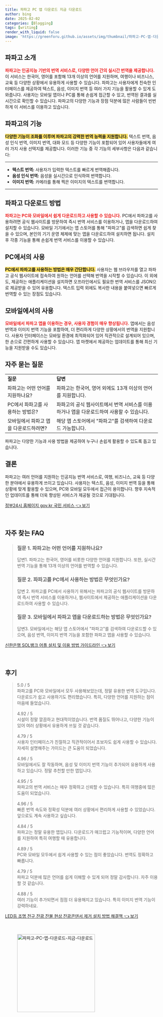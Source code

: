 ```yaml
---
title: 파파고 PC 앱 다운로드 지금 다운로드
author: bing
date: 2025-02-02
categories: [Blogging]
tags: [writing]
render_with_liquid: false
image: 'https://greenforu.github.io/assets/img/thumbnail/파파고-PC-앱-다운로드-지금-다운로드.webp'
---
```



<h2 id='파파고_소개'>파파고 소개</h2>

<p><b><span style="color: #ee2323;">파파고는 인공지능 기반의 번역 서비스로, 다양한 언어 간의 실시간 번역을 제공합니다.</span></b> 이 서비스는 한국어, 영어를 포함해 13개 이상의 언어를 지원하며, 여행이나 비즈니스, 교육 등 다양한 상황에서 유용하게 사용할 수 있습니다. 파파고는 사용자에게 친숙한 인터페이스를 제공하여 텍스트, 음성, 이미지 번역 등 여러 가지 기능을 활용할 수 있게 도와줍니다. 사용자는 모바일 앱이나 PC를 통해 손쉽게 접근할 수 있고, 번역된 결과를 실시간으로 확인할 수 있습니다. 파파고의 다양한 기능과 장점 덕분에 많은 사람들이 빈번하게 이 서비스를 이용하고 있습니다.</p>

<h2 id='파파고의_기능'>파파고의 기능</h2>

<p><b><span style="background-color: #ffe066;">다양한 기능이 조화를 이루며 파파고의 강력한 번역 능력을 지원합니다.</span></b> 텍스트 번역, 음성 인식 번역, 이미지 번역, 대화 모드 등 다양한 기능이 포함되어 있어 사용자들에게 여러 가지 사용 선택지를 제공합니다. 이러한 기능 중 각 기능의 세부사항은 다음과 같습니다:</p>

<hr />

<ul>
    <li><b>텍스트 번역:</b> 사용자가 입력한 텍스트를 빠르게 번역해줍니다.</li>
    <li><b>음성 인식 번역:</b> 음성을 실시간으로 인식하여 번역합니다.</li>
    <li><b>이미지 번역:</b> 카메라를 통해 찍은 이미지의 텍스트를 번역합니다.</li>
</ul>

<hr />

<h2 id='파파고_다운로드_방법'>파파고 다운로드 방법</h2>

<p><b><span style="color: #ee2323;">파파고는 PC와 모바일에서 쉽게 다운로드하고 사용할 수 있습니다.</span></b> PC에서 파파고를 사용하려면 공식 웹사이트를 방문하여 즉시 번역 서비스를 이용하거나, 앱을 다운로드하여 설치할 수 있습니다. 모바일 기기에서는 앱 스토어를 통해 "파파고"를 검색하면 쉽게 찾을 수 있으며, 본인의 기기 운영 체제에 맞는 앱을 다운로드하여 설치하면 됩니다. 설치 후 각종 기능을 통해 손쉽게 번역 서비스를 이용할 수 있습니다.</p>

<h2 id='PC에서의_사용'>PC에서의 사용</h2>

<p><b><span style="background-color: #ffe066;">PC에서 파파고를 사용하는 방법은 매우 간단합니다.</span></b> 사용자는 웹 브라우저를 열고 파파고 공식 웹사이트에 접속하여 원하는 언어를 선택해 번역을 시작할 수 있습니다. 이 외에도, 제공하는 애플리케이션을 설치하면 오프라인에서도 필요한 번역 서비스를 JSON으로 제공받을 수 있어 유용합니다. 텍스트 입력 외에도 복사한 내용을 붙여넣으면 빠르게 번역할 수 있는 장점도 있습니다.</p>

<h2 id='모바일에서의_사용'>모바일에서의 사용</h2>

<p><b><span style="color: #ee2323;">모바일에서 파파고 앱을 이용하는 경우, 사용자 경험이 매우 향상됩니다.</span></b> 앱에서는 음성 번역과 이미지 번역 기능을 포함하여, 더 편리하게 다양한 상황에서의 번역을 지원합니다. 사용자 인터페이스는 모바일 환경에 최적화되어 있어 직관적으로 설계되어 있으며, 한 손으로 간편하게 사용할 수 있습니다. 앱 마켓에서 제공하는 업데이트를 통해 최신 기능을 지원받을 수도 있습니다.</p>

<h2 id='자주_묻는_질문'>자주 묻는 질문</h2>

<table>
    <tr>
        <td><b>질문</b></td>
        <td><b>답변</b></td>
    </tr>
    <tr>
        <td>파파고는 어떤 언어를 지원하나요?</td>
        <td>파파고는 한국어, 영어 외에도 13개 이상의 언어를 지원합니다.</td>
    </tr>
    <tr>
        <td>PC에서 파파고를 사용하는 방법은?</td>
        <td>파파고의 공식 웹사이트에서 번역 서비스를 이용하거나 앱을 다운로드하여 사용할 수 있습니다.</td>
    </tr>
    <tr>
        <td>모바일에서 파파고 앱을 다운로드하려면?</td>
        <td>해당 앱 스토어에서 "파파고"를 검색하여 다운로드 가능합니다.</td>
    </tr>
</table>

<p>파파고는 다양한 기능과 사용 방법을 제공하여 누구나 손쉽게 활용할 수 있도록 돕고 있습니다.</p>

<h2 id='결론'>결론</h2>

<p>파파고는 여러 언어를 지원하는 인공지능 번역 서비스로, 여행, 비즈니스, 교육 등 다양한 분야에서 유용하게 쓰이고 있습니다. 사용자는 텍스트, 음성, 이미지 번역 등을 통해 상황에 맞게 활용할 수 있으며, PC와 모바일 모두에서 접근이 용이합니다. 향후 지속적인 업데이트를 통해 더욱 향상된 서비스가 제공될 것으로 기대됩니다.</p>


<p><a class="click-button" title="정부24시 홈페이지 gov.kr 국민 서비스" href="https://greenforu.github.io/posts/%EC%A0%95%EB%B6%8024%EC%8B%9C-%ED%99%88%ED%8E%98%EC%9D%B4%EC%A7%80-gov.kr-%EA%B5%AD%EB%AF%BC-%EC%84%9C%EB%B9%84%EC%8A%A4/" rel="dofollow">정부24시 홈페이지 gov.kr 국민 서비스 👈 보기</a></p><br>
<h2 id='자주_찾는_FAQ'>자주 찾는 FAQ</h2>
<div itemscope="" itemtype="https://schema.org/FAQPage"> 
<blockquote> 
<div itemscope="" itemprop="mainEntity" itemtype="https://schema.org/Question"> 
<h3 itemprop="name">질문 1. 파파고는 어떤 언어를 지원하나요?</h3> 
<div itemscope="" itemprop="acceptedAnswer" itemtype="https://schema.org/Answer"> 
<span itemprop="text"> 
<p>답변1. 파파고는 한국어, 영어를 비롯한 다양한 언어를 지원합니다. 또한, 실시간 번역 기능을 통해 13개 이상의 언어를 번역할 수 있습니다.</p> 
</span> 
</div> 
</div> 
<div itemscope="" itemprop="mainEntity" itemtype="https://schema.org/Question"> 
<h3 itemprop="name">질문 2. 파파고를 PC에서 사용하는 방법은 무엇인가요?</h3> 
<div itemscope="" itemprop="acceptedAnswer" itemtype="https://schema.org/Answer"> 
<span itemprop="text"> 
<p>답변 2. 파파고를 PC에서 사용하기 위해서는 파파고의 공식 웹사이트를 방문하여 즉시 번역 서비스를 이용하거나, 웹사이트에서 제공하는 애플리케이션을 다운로드하여 사용할 수 있습니다.</p> 
</span> 
</div> 
</div> 
<div itemscope="" itemprop="mainEntity" itemtype="https://schema.org/Question"> 
<h3 itemprop="name">질문 3. 모바일에서 파파고 앱을 다운로드하는 방법은 무엇인가요?</h3> 
<div itemscope="" itemprop="acceptedAnswer" itemtype="https://schema.org/Answer"> 
<span itemprop="text"> 
<p>답변3. 모바일에서는 해당 앱 스토어에서 "파파고"를 검색하여 다운로드할 수 있으며, 음성 번역, 이미지 번역 기능을 포함한 파파고 앱을 사용할 수 있습니다.</p> 
</span> 
</div> 
</div> 
</blockquote> 
</div>
<p><a class="click-button" title="신한은행 SOL뱅크 어플 설치 및 이용 방법 가이드라인" href="https://greenforu.github.io/posts/%EC%8B%A0%ED%95%9C%EC%9D%80%ED%96%89-SOL%EB%B1%85%ED%81%AC-%EC%96%B4%ED%94%8C-%EC%84%A4%EC%B9%98-%EB%B0%8F-%EC%9D%B4%EC%9A%A9-%EB%B0%A9%EB%B2%95-%EA%B0%80%EC%9D%B4%EB%93%9C%EB%9D%BC%EC%9D%B8/" rel="dofollow">신한은행 SOL뱅크 어플 설치 및 이용 방법 가이드라인 👈 보기</a></p><br>
<h2 id='후기'>후기</h2>
<div itemscope itemtype="https://schema.org/Product">
  <blockquote>
  <div itemprop="review" itemscope itemtype="https://schema.org/Review">
      <div itemprop="reviewRating" itemscope itemtype="https://schema.org/Rating"> <span itemprop="ratingValue">5.0</span> / <span itemprop="bestRating">5</span> </div>
      <span itemprop="reviewBody">파파고를 PC와 모바일에서 모두 사용해보았는데, 정말 유용한 번역 도구입니다. 다운로드가 쉽고 사용하기도 편리했습니다. 특히, 다양한 언어를 지원하는 점이 마음에 들었습니다.</span>
  </div>
  <br>
  <div itemprop="review" itemscope itemtype="https://schema.org/Review">
      <div itemprop="reviewRating" itemscope itemtype="https://schema.org/Rating"> <span itemprop="ratingValue">4.92</span> / <span itemprop="bestRating">5</span> </div>
      <span itemprop="reviewBody">시설이 정말 깔끔하고 현대적이었습니다. 번역 품질도 뛰어나고, 다양한 기능이 있어 여러 상황에서 유용하게 쓰일 것 같습니다.</span>
  </div>
  <br>
  <div itemprop="review" itemscope itemtype="https://schema.org/Review">
      <div itemprop="reviewRating" itemscope itemtype="https://schema.org/Rating"> <span itemprop="ratingValue">4.79</span> / <span itemprop="bestRating">5</span> </div>
      <span itemprop="reviewBody">사용자 인터페이스가 친절하고 직관적이어서 초보자도 쉽게 사용할 수 있습니다. 자세히 설명해주는 가이드는 큰 도움이 되었습니다.</span>
  </div>
  <br>
  <div itemprop="review" itemscope itemtype="https://schema.org/Review">
      <div itemprop="reviewRating" itemscope itemtype="https://schema.org/Rating"> <span itemprop="ratingValue">4.96</span> / <span itemprop="bestRating">5</span> </div>
      <span itemprop="reviewBody">모바일에서도 잘 작동하며, 음성 및 이미지 번역 기능이 추가되어 유용하게 사용하고 있습니다. 정말 추천할 만한 앱입니다.</span>
  </div>
  <br>
  <div itemprop="review" itemscope itemtype="https://schema.org/Review">
      <div itemprop="reviewRating" itemscope itemtype="https://schema.org/Rating"> <span itemprop="ratingValue">4.95</span> / <span itemprop="bestRating">5</span> </div>
      <span itemprop="reviewBody">파파고의 번역 서비스는 매우 정확하고 신뢰할 수 있습니다. 특히 여행중에 많은 도움이 되었습니다.</span>
  </div>
  <br>
  <div itemprop="review" itemscope itemtype="https://schema.org/Review">
      <div itemprop="reviewRating" itemscope itemtype="https://schema.org/Rating"> <span itemprop="ratingValue">4.96</span> / <span itemprop="bestRating">5</span> </div>
      <span itemprop="reviewBody">빠른 번역 속도와 정확성 덕분에 여러 상황에서 편리하게 사용할 수 있었습니다. 앞으로도 계속 사용하고 싶습니다.</span>
  </div>
  <br>
  <div itemprop="review" itemscope itemtype="https://schema.org/Review">
      <div itemprop="reviewRating" itemscope itemtype="https://schema.org/Rating"> <span itemprop="ratingValue">4.84</span> / <span itemprop="bestRating">5</span> </div>
      <span itemprop="reviewBody">파파고는 정말 유용한 앱입니다. 다운로드가 매끄럽고 기능적이며, 다양한 언어를 지원하여 특히 여행할 때 유용합니다.</span>
  </div>
  <br>
  <div itemprop="review" itemscope itemtype="https://schema.org/Review">
      <div itemprop="reviewRating" itemscope itemtype="https://schema.org/Rating"> <span itemprop="ratingValue">4.89</span> / <span itemprop="bestRating">5</span> </div>
      <span itemprop="reviewBody">PC와 모바일 모두에서 쉽게 사용할 수 있는 점이 좋았습니다. 번역도 정확하고 빠릅니다.</span>
  </div>
  <br>
  <div itemprop="review" itemscope itemtype="https://schema.org/Review">
      <div itemprop="reviewRating" itemscope itemtype="https://schema.org/Rating"> <span itemprop="ratingValue">4.79</span> / <span itemprop="bestRating">5</span> </div>
      <span itemprop="reviewBody">파파고 덕분에 많은 언어를 쉽게 이해할 수 있게 되어 정말 감사합니다. 자주 이용할 것 같습니다.</span>
  </div>
  <br>
  <div itemprop="review" itemscope itemtype="https://schema.org/Review">
      <div itemprop="reviewRating" itemscope itemtype="https://schema.org/Rating"> <span itemprop="ratingValue">4.88</span> / <span itemprop="bestRating">5</span> </div>
      <span itemprop="reviewBody">여러 기능이 추가되면서 점점 더 유용해지고 있습니다. 특히 이미지 번역 기능이 강력하네요.</span>
  </div>
  </blockquote>
</div>
<p><a class="click-button" title="LED등 조명 전구 잔광 잔불 현상 잔광콘덴서 제거 설치 방법 해결책" href="https://greenforu.github.io/posts/LED%EB%93%B1-%EC%A1%B0%EB%AA%85-%EC%A0%84%EA%B5%AC-%EC%9E%94%EA%B4%91-%EC%9E%94%EB%B6%88-%ED%98%84%EC%83%81-%EC%9E%94%EA%B4%91%EC%BD%98%EB%8D%B4%EC%84%9C-%EC%A0%9C%EA%B1%B0-%EC%84%A4%EC%B9%98-%EB%B0%A9%EB%B2%95-%ED%95%B4%EA%B2%B0%EC%B1%85/" rel="dofollow">LED등 조명 전구 잔광 잔불 현상 잔광콘덴서 제거 설치 방법 해결책 👈 보기</a></p><br>
<figure class="image"><img src="https://greenforu.github.io/assets/img/thumbnail/파파고-PC-앱-다운로드-지금-다운로드.webp" alt="파파고-PC-앱-다운로드-지금-다운로드" width="256" height="256"></figure>